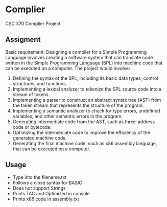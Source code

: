 # Complier
CSC 370 Complier Project

## Assigment 

Basic requirement: Designing a compiler for a Simple Programming Language involves creating a software system that can translate code written in the Simple Programming Language (SPL) into machine code that can be executed on a computer. The project would involve:

1. Defining the syntax of the SPL, including its basic data types, control structures, and functions.
2. Implementing a lexical analyzer to tokenize the SPL source code into a stream of tokens.
3. Implementing a parser to construct an abstract syntax tree (AST) from the token stream
that represents the structure of the program.
4. Implementing a semantic analyzer to check for type errors, undefined variables, and other
semantic errors in the program.
5. Generating intermediate code from the AST, such as three-address code or bytecode.
6. Optimizing the intermediate code to improve the efficiency of the generated machine code.
7. Generating the final machine code, such as x86 assembly language, that can be executed
on a computer.


## Usage 
- Type into the filename.txt
- Follows a close syntax for BASIC
- Does not support Strings
- Prints TAC and Optimized in console 
- Prints x86 code in assembly.txt
